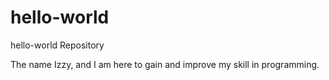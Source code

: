 # hello-world
hello-world Repository

The name Izzy, and I am here to gain and improve my skill in programming. 
